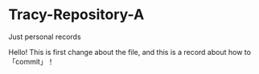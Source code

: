# Tracy-Repository-A
Just personal records

Hello!
This is first change about the file, and this is a record about how to 「commit」！
